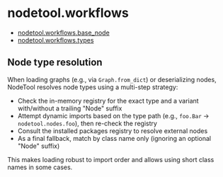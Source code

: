 # nodetool.workflows

- [nodetool.workflows.base_node](workflows/base_node.md)
- [nodetool.workflows.types](workflows/types.md)

## Node type resolution

When loading graphs (e.g., via `Graph.from_dict`) or deserializing nodes,
NodeTool resolves node types using a multi-step strategy:

- Check the in-memory registry for the exact type and a variant with/without
  a trailing "Node" suffix
- Attempt dynamic imports based on the type path (e.g., `foo.Bar` →
  `nodetool.nodes.foo`), then re-check the registry
- Consult the installed packages registry to resolve external nodes
- As a final fallback, match by class name only (ignoring an optional
  "Node" suffix)

This makes loading robust to import order and allows using short class
names in some cases.
